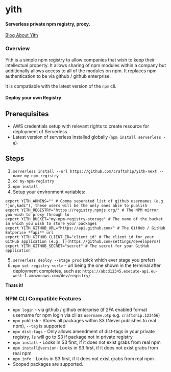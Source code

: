 # yith
#### Serverless private npm registry, proxy.

[Blog About Yith](https://craftship.io/open/source/serverless/private/npm/registry/yith/2016/09/26/serverless-yith.html)

### Overview
Yith is a simple npm registry to allow companies that wish to
keep their intellectual property.  It allows sharing of npm modules
within a company but additionally allows access to all of the
modules on npm.  It replaces npm authentication to be via github / github
enterprise.

It is compatiable with the latest version of the `npm` cli.

#### Deploy your own Registry

## Prerequisites
* AWS credentials setup with relevant rights to create resource for deployment of Serverless.
* Latest version of serverless installed globally (`npm install serverless -g`).

## Steps
1. `serverless install --url https://github.com/craftship/yith-next --name my-npm-registry`
2. `cd my-npm-registry`
3. `npm install`
4. Setup your environment variables:
```
export YITH_ADMINS="" # Comma seperated list of github usernames (e.g. "jon,kadi"), these users will be the only ones able to publish
export YITH_REGISTRY="https://registry.npmjs.org/" # The NPM mirror you wish to proxy through to
export YITH_BUCKET="my-npm-registry-storage" # The name of the bucket in which you wish to store your packages
export YITH_GITHUB_URL="https://api.github.com/" # The GitHub / GitHub Entperise **api** url
export YITH_GITHUB_CLIENT_ID="client_id" # The client id for your GitHub application (e.g. [](https://github.com/settings/developers))
export YITH_GITHUB_SECRET="secret" # The secret for your GitHub application
```
5. `serverless deploy --stage prod` (pick which ever stage you prefer)
6. `npm set registry <url>` - url being the one shown in the terminal after deployment completes, such as:
`https://abcd12345.execute-api.eu-west-1.amazonaws.com/dev/registry/`

**Thats it!**

### NPM CLI Compatible Features
* `npm login` - via github / github enterprise (if 2FA enabled format username for npm login via cli as `username.otp` e.g. `craftship.123456`)
* `npm publish` - Stores all packages within S3 (Never publishes to real npm), `--tag` is supported
* `npm dist-tags` - Only allows amendment of dist-tags in your private registry, `ls` will go to S3 if package not in private registry
* `npm install` - Looks in S3 first, if it does not exist grabs from real npm
* `npm install@version`- Looks in S3 first, if it does not exist grabs from real npm
* `npm info` - Looks in S3 first, if it does not exist grabs from real npm
* Scoped packages are supported.
